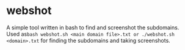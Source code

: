 # webshot
A simple tool written in bash to find and screenshot the subdomains.<br>
Used as```bash webshot.sh <main domain file>.txt or ./webshot.sh <domain>.txt``` for finding the subdomains and taking screenshots.
